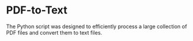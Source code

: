 # PDF-to-Text
The Python script was designed to efficiently process a large collection of PDF files and convert them to text files.
